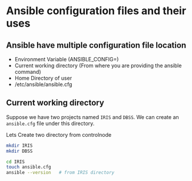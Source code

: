 # Ansible configuration files and their uses

## Ansible have multiple configuration file location  

-	Environment Variable (ANSIBLE_CONFIG=)
-	Current working directory (From where you are providing the ansible command)
-	Home Directory of user 
-	/etc/ansible/ansible.cfg


## Current working directory

Suppose we have two projects named `IRIS` and `DBSS`. We can create an `ansible.cfg` file under this directory.

Lets Create two directory from controlnode 
```bash
mkdir IRIS
mkdir DBSS

cd IRIS
touch ansible.cfg
ansible --version   # from IRIS directory
```
